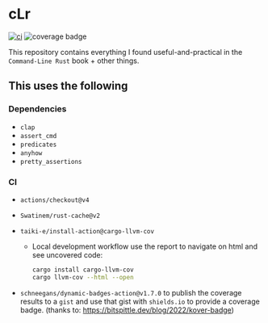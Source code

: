 # cLr

[![ci](https://github.com/martelinho-de-ouro/clr/actions/workflows/ci.yml/badge.svg)](https://github.com/martelinho-de-ouro/clr/actions/workflows/ci.yml)
![coverage badge](https://img.shields.io/endpoint?url=https://gist.githubusercontent.com/helio-frota/d86fe4168b61872f7e63d85ce3c9fea6/raw/cov.json)

This repository contains everything I found useful-and-practical in the
`Command-Line Rust` book + other things.

## This uses the following

### Dependencies

* `clap`
* `assert_cmd`
* `predicates`
* `anyhow`
* `pretty_assertions`

### CI

* `actions/checkout@v4`
* `Swatinem/rust-cache@v2`
* `taiki-e/install-action@cargo-llvm-cov`
  * Local development workflow use the report to navigate on html and see uncovered code:

    ```sh
    cargo install cargo-llvm-cov
    cargo llvm-cov --html --open
    ```

* `schneegans/dynamic-badges-action@v1.7.0` to publish the coverage results to a `gist` and use that gist with `shields.io` to provide a coverage badge. (thanks to: <https://bitspittle.dev/blog/2022/kover-badge>)

